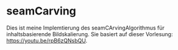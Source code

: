 # seamCarving
Dies ist meine Implemtierung des seamCArvingAlgorithmus für inhaltsbasierende Bildskalierung.
Sie basiert auf dieser Vorlesung: https://youtu.be/rpB6zQNsbQU.
